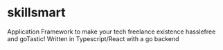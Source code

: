 # skillsmart
Application Framework to make your tech freelance existence hasslefree and goTastic! Written in Typescript/React with a go backend
